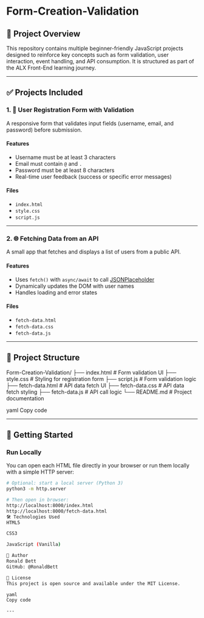 # Form-Creation-Validation

## 📘 Project Overview

This repository contains multiple beginner-friendly JavaScript projects designed to reinforce key concepts such as form validation, user interaction, event handling, and API consumption. It is structured as part of the ALX Front-End learning journey.

---

## ✅ Projects Included

### 1. 🧾 User Registration Form with Validation

A responsive form that validates input fields (username, email, and password) before submission.

#### Features
- Username must be at least 3 characters
- Email must contain `@` and `.`
- Password must be at least 8 characters
- Real-time user feedback (success or specific error messages)

#### Files
- `index.html`
- `style.css`
- `script.js`

---

### 2. 🌐 Fetching Data from an API

A small app that fetches and displays a list of users from a public API.

#### Features
- Uses `fetch()` with `async/await` to call [JSONPlaceholder](https://jsonplaceholder.typicode.com/users)
- Dynamically updates the DOM with user names
- Handles loading and error states

#### Files
- `fetch-data.html`
- `fetch-data.css`
- `fetch-data.js`

---

## 📁 Project Structure

Form-Creation-Validation/
├── index.html # Form validation UI
├── style.css # Styling for registration form
├── script.js # Form validation logic
├── fetch-data.html # API data fetch UI
├── fetch-data.css # API data fetch styling
├── fetch-data.js # API call logic
└── README.md # Project documentation

yaml
Copy code

---

## 🚀 Getting Started

### Run Locally

You can open each HTML file directly in your browser or run them locally with a simple HTTP server:

```bash
# Optional: start a local server (Python 3)
python3 -m http.server

# Then open in browser:
http://localhost:8000/index.html
http://localhost:8000/fetch-data.html
🛠️ Technologies Used
HTML5

CSS3

JavaScript (Vanilla)

🙋 Author
Ronald Bett
GitHub: @RonaldBett

📄 License
This project is open source and available under the MIT License.

yaml
Copy code

---

